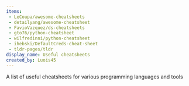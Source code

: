 ```yaml
---
items:
 - LeCoupa/awesome-cheatsheets
 - detailyang/awesome-cheatsheet
 - FavioVazquez/ds-cheatsheets
 - gto76/python-cheatsheet
 - wilfredinni/python-cheatsheet
 - ihebski/DefaultCreds-cheat-sheet
 - tldr-pages/tldr
display_name: Useful cheatsheets
created_by: Luois45
---
```

A list of useful cheatsheets for various programming languages and tools
